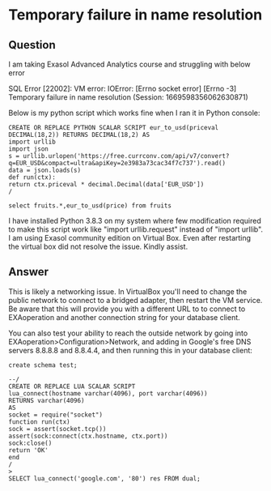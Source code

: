 # Temporary failure in name resolution

## Question
I am taking Exasol Advanced Analytics course and struggling with below error

SQL Error [22002]: VM error: IOError: [Errno socket error] [Errno -3] Temporary failure in name resolution (Session: 1669598356062630871)

Below is my python script which works fine when I ran it in Python console:
```
CREATE OR REPLACE PYTHON SCALAR SCRIPT eur_to_usd(priceval DECIMAL(18,2)) RETURNS DECIMAL(18,2) AS  
import urllib  
import json  
s = urllib.urlopen('https://free.currconv.com/api/v7/convert?q=EUR_USD&compact=ultra&apiKey=2e3983a73cac34f7c737').read()  
data = json.loads(s)  
def run(ctx):  
return ctx.priceval * decimal.Decimal(data['EUR_USD'])  
/  

select fruits.*,eur_to_usd(price) from fruits
```
I have installed Python 3.8.3 on my system where few modification required to make this script work like "import urllib.request" instead of "import urllib". I am using Exasol community edition on Virtual Box. Even after restarting the virtual box did not resolve the issue. Kindly assist.

## Answer
This is likely a networking issue.  In VirtualBox you'll need to change the public network to connect to a bridged adapter, then restart the VM service.  Be aware that this will provide you with a different URL to to connect to EXAoperation and another connection string for your database client.  

You can also test your ability to reach the outside network by going into EXAoperation>Configuration>Network, and adding in Google's free DNS servers 8.8.8.8 and 8.8.4.4, and then running this in your database client:
```
create schema test; 

--/  
CREATE OR REPLACE LUA SCALAR SCRIPT  
lua_connect(hostname varchar(4096), port varchar(4096))  
RETURNS varchar(4096)  
AS  
socket = require("socket")  
function run(ctx)  
sock = assert(socket.tcp())  
assert(sock:connect(ctx.hostname, ctx.port))  
sock:close()  
return 'OK'  
end  
/  
>
SELECT lua_connect('google.com', '80') res FROM dual;  
```